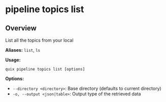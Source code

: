 # pipeline topics list

## Overview

List all the topics from your local

**Aliases:** `list`, `ls`

**Usage:**

```
quix pipeline topics list [options]
```

**Options:**

- `--directory <directory>`: Base directory (defaults to current directory)
- `-o, --output <json|table>`: Output type of the retrieved data

